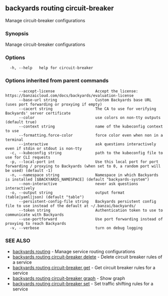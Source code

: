 ## backyards routing circuit-breaker

Manage circuit-breaker configurations

### Synopsis

Manage circuit-breaker configurations

### Options

```
  -h, --help   help for circuit-breaker
```

### Options inherited from parent commands

```
      --accept-license                  Accept the license: https://banzaicloud.com/docs/backyards/evaluation-license
      --base-url string                 Custom Backyards base URL (uses port forwarding or proxying if empty)
      --cacert string                   The CA to use for verifying Backyards' server certificate
      --color                           use colors on non-tty outputs (default true)
      --context string                  name of the kubeconfig context to use
      --formatting.force-color          force color even when non in a terminal
      --interactive                     ask questions interactively even if stdin or stdout is non-tty
  -c, --kubeconfig string               path to the kubeconfig file to use for CLI requests
  -p, --local-port int                  Use this local port for port forwarding / proxying to Backyards (when set to 0, a random port will be used) (default -1)
  -n, --namespace string                Namespace in which Backyards is installed [$BACKYARDS_NAMESPACE] (default "backyards-system")
      --non-interactive                 never ask questions interactively
  -o, --output string                   output format (table|yaml|json) (default "table")
      --persistent-config-file string   Backyards persistent config file to use instead of the default at ~/.banzai/backyards/
      --token string                    Authentication token to use to communicate with Backyards
      --use-portforward                 Use port forwarding instead of proxying to reach Backyards
  -v, --verbose                         turn on debug logging
```

### SEE ALSO

* [backyards routing](backyards_routing.md)	 - Manage service routing configurations
* [backyards routing circuit-breaker delete](backyards_routing_circuit-breaker_delete.md)	 - Delete circuit breaker rules of a service
* [backyards routing circuit-breaker get](backyards_routing_circuit-breaker_get.md)	 - Get circuit breaker rules for a service
* [backyards routing circuit-breaker graph](backyards_routing_circuit-breaker_graph.md)	 - Show graph
* [backyards routing circuit-breaker set](backyards_routing_circuit-breaker_set.md)	 - Set traffic shifting rules for a service

